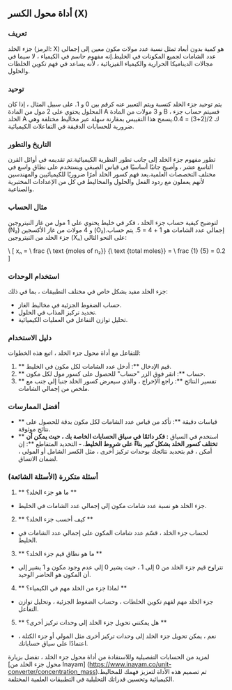 ## أداة محول الكسر (X)

### تعريف
جزء الخلد (الرمز: X) هو كمية بدون أبعاد تمثل نسبة عدد مولات مكون معين إلى إجمالي عدد الشامات لجميع المكونات في الخليط.إنه مفهوم حاسم في الكيمياء ، لا سيما في مجالات الديناميكا الحرارية والكيمياء الفيزيائية ، لأنه يساعد في فهم تكوين الخلطات والحلول.

### توحيد
يتم توحيد جزء الخلد كنسبة ويتم التعبير عنه كرقم بين 0 و 1. على سبيل المثال ، إذا كان المحلول يحتوي على 2 مول من المادة A و 3 مولات من المادة B ، فسيتم حساب جزء الخلد A ك 2/(2+3) = 0.4.يسمح هذا التقييس بمقارنة سهلة عبر مخاليط مختلفة وهي ضرورية للحسابات الدقيقة في التفاعلات الكيميائية.

### التاريخ والتطور
تطور مفهوم جزء الخلد إلى جانب تطور النظرية الكيميائية.تم تقديمه في أوائل القرن التاسع عشر ، وأصبح جانبًا أساسيًا في قياس الصبغي ويستخدم على نطاق واسع في مختلف التخصصات العلمية.يعد فهم كسور الخلد أمرًا ضروريًا للكيميائيين والمهندسين لأنهم يعملون مع ردود الفعل والحلول والمخاليط في كل من الإعدادات المختبرية والصناعية.

### مثال الحساب
لتوضيح كيفية حساب جزء الخلد ، فكر في خليط يحتوي على 1 مول من غاز النيتروجين (N₂) و 4 مولات من غاز الأكسجين (O₂).إجمالي عدد الشامات هو 1 + 4 = 5. يتم حساب جزء الخلد من النيتروجين (Xₙ) على النحو التالي:

\ [
xₙ = \ frac {\ text {moles of n₂}} {\ text {total moles}} = \ frac {1} {5} = 0.2
\]

### استخدام الوحدات
جزء الخلد مفيد بشكل خاص في مختلف التطبيقات ، بما في ذلك:
- حساب الضغوط الجزئية في مخاليط الغاز.
- تحديد تركيز المذاب في الحلول.
- تحليل توازن التفاعل في العمليات الكيميائية.

### دليل الاستخدام
للتفاعل مع أداة محول جزء الخلد ، اتبع هذه الخطوات:
1. ** قيم الإدخال **: أدخل عدد الشامات لكل مكون في الخليط.
2. ** حساب **: انقر فوق الزر "حساب" للحصول على كسور مول لكل مكون.
3. ** تفسير النتائج **: راجع الإخراج ، والذي سيعرض كسور الخلد جنبا إلى جنب مع ملخص من إجمالي الشامات.

### أفضل الممارسات
- ** قياسات دقيقة **: تأكد من قياس عدد الشامات لكل مكون بدقة للحصول على نتائج موثوقة.
- ** استخدم في السياق **: فكر دائمًا في سياق الحسابات الخاصة بك ، حيث يمكن أن تختلف كسور الخلد بشكل كبير بناءً على شروط الخليط.
-** التحديد المتقاطع **: إن أمكن ، قم بتحديد نتائجك بوحدات تركيز أخرى ، مثل الكسر الشامل أو المولي ، لضمان الاتساق.

### أسئلة متكررة (الأسئلة الشائعة)

1. ** ما هو جزء الخلد؟ **
- جزء الخلد هو نسبة عدد شامات مكون إلى إجمالي عدد الشامات في الخليط.

2. ** كيف أحسب جزء الخلد؟ **
- لحساب جزء الخلد ، قسّم عدد شامات المكون على إجمالي عدد الشامات في الخليط.

3. ** ما هو نطاق قيم جزء الخلد؟ **
- تتراوح قيم جزء الخلد من 0 إلى 1 ، حيث يشير 0 إلى عدم وجود مكون و 1 يشير إلى أن المكون هو الحاضر الوحيد.

4. ** لماذا جزء من الخلد مهم في الكيمياء؟ **
- جزء الخلد مهم لفهم تكوين الخلطات ، وحساب الضغوط الجزئية ، وتحليل توازن التفاعل.

5. ** هل يمكنني تحويل جزء الخلد إلى وحدات تركيز أخرى؟ **
- نعم ، يمكن تحويل جزء الخلد إلى وحدات تركيز أخرى مثل المولي أو جزء الكتلة ، اعتمادًا على سياق حساباتك.

لمزيد من الحسابات التفصيلية وللاستفادة من أداة محول جزء الخلد ، تفضل بزيارة [محول جزء الخلد من Inayam] (https://www.inayam.co/unit-converter/concentration_mass).تم تصميم هذه الأداة لتعزيز فهمك للمخاليط الكيميائية وتحسين قدراتك التحليلية في التطبيقات العلمية المختلفة.